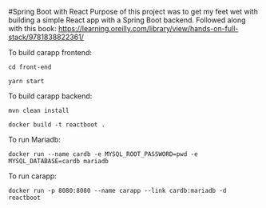#Spring Boot with React
Purpose of this project was to get my feet wet with building a simple React app with a Spring Boot backend.
Followed along with this book: https://learning.oreilly.com/library/view/hands-on-full-stack/9781838822361/


To build carapp frontend:

```cd front-end```

```yarn start```

To build carapp backend:

```mvn clean install```

```docker build -t reactboot .```

To run Mariadb:

```docker run --name cardb -e MYSQL_ROOT_PASSWORD=pwd -e MYSQL_DATABASE=cardb mariadb```

To run carapp:

```docker run -p 8080:8080 --name carapp --link cardb:mariadb -d reactboot```
